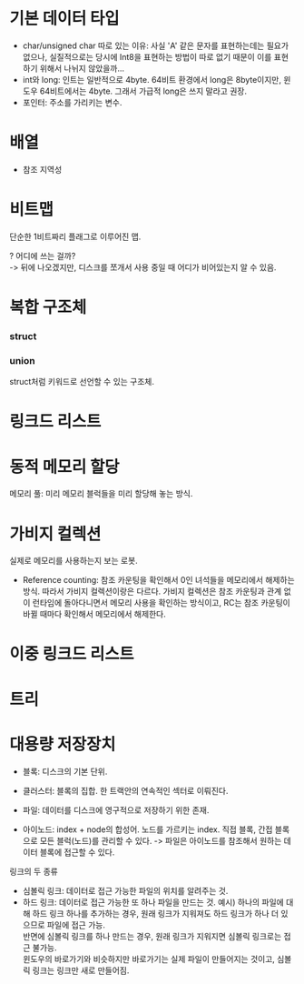 # 기본 데이터 타입

- char/unsigned char 따로 있는 이유: 사실 'A' 같은 문자를 표현하는데는 필요가 없으나, 실질적으로는 당시에 Int8을 표현하는 방법이 따로 없기 때문이 이를 표현하기 위해서 나뉘지 않았을까...
- int와 long: 인트는 일반적으로 4byte. 64비트 환경에서 long은 8byte이지만, 윈도우 64비트에서는 4byte. 그래서 가급적 long은 쓰지 말라고 권장.
- 포인터: 주소를 가리키는 변수.

# 배열

- 참조 지역성

# 비트맵

단순한 1비트짜리 플래그로 이루어진 맵.

? 어디에 쓰는 걸까?  
-> 뒤에 나오겠지만, 디스크를 쪼개서 사용 중일 때 어디가 비어있는지 알 수 있음.

# 복합 구조체

### struct

### union

struct처럼 키워드로 선언할 수 있는 구조체.

# 링크드 리스트

# 동적 메모리 할당

메모리 풀: 미리 메모리 블럭들을 미리 할당해 놓는 방식.

# 가비지 컬렉션

실제로 메모리를 사용하는지 보는 로봇.

- Reference counting: 참조 카운팅을 확인해서 0인 녀석들을 메모리에서 해제하는 방식.
  따라서 가비지 컬렉션이랑은 다르다. 가비지 컬렉션은 참조 카운팅과 관계 없이 런타임에 돌아다니면서 메모리 사용을 확인하는 방식이고, RC는 참조 카운팅이 바뀔 때마다 확인해서 메모리에서 해제한다.

# 이중 링크드 리스트

# 트리

# 대용량 저장장치

- 블록: 디스크의 기본 단위.
- 클러스터: 블록의 집합. 한 트랙안의 연속적인 섹터로 이뤄진다.

- 파일: 데이터를 디스크에 영구적으로 저장하기 위한 존재.
- 아이노드: index + node의 합성어. 노드를 가르키는 index. 직접 블록, 간접 블록으로 모든 블럭(노드)를 관리할 수 있다.
  -> 파일은 아이노드를 참조해서 원하는 데이터 블록에 접근할 수 있다.

링크의 두 종류

- 심볼릭 링크: 데이터로 접근 가능한 파일의 위치를 알려주는 것.
- 하드 링크: 데이터로 접근 가능한 또 하나 파일을 만드는 것.
  예시) 하나의 파일에 대해 하드 링크 하나를 추가하는 경우, 원래 링크가 지워져도 하드 링크가 하나 더 있으므로 파일에 접근 가능.  
  반면에 심볼릭 링크를 하나 만드는 경우, 원래 링크가 지워지면 심볼릭 링크로는 접근 불가능.  
  윈도우의 바로가기와 비슷하지만 바로가기는 실제 파일이 만들어지는 것이고, 심볼릭 링크는 링크만 새로 만들어짐.
